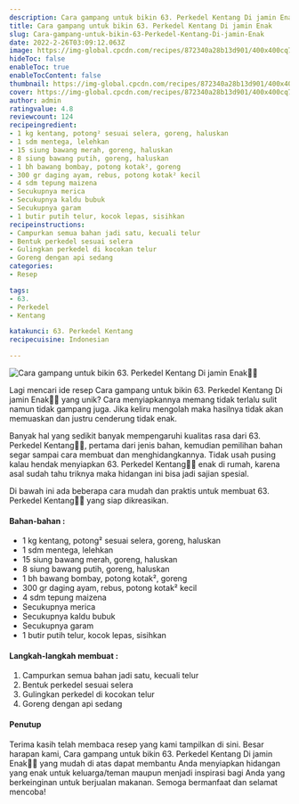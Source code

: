 ```yaml
---
description: Cara gampang untuk bikin 63. Perkedel Kentang Di jamin Enak"
title: Cara gampang untuk bikin 63. Perkedel Kentang Di jamin Enak
slug: Cara-gampang-untuk-bikin-63-Perkedel-Kentang-Di-jamin-Enak
date: 2022-2-26T03:09:12.063Z
image: https://img-global.cpcdn.com/recipes/872340a28b13d901/400x400cq70/photo.jpg
hideToc: false
enableToc: true
enableTocContent: false
thumbnail: https://img-global.cpcdn.com/recipes/872340a28b13d901/400x400cq70/photo.jpg
cover: https://img-global.cpcdn.com/recipes/872340a28b13d901/400x400cq70/photo.jpg
author: admin
ratingvalue: 4.8
reviewcount: 124
recipeingredient:
- 1 kg kentang, potong² sesuai selera, goreng, haluskan
- 1 sdm mentega, lelehkan
- 15 siung bawang merah, goreng, haluskan
- 8 siung bawang putih, goreng, haluskan
- 1 bh bawang bombay, potong kotak², goreng
- 300 gr daging ayam, rebus, potong kotak² kecil
- 4 sdm tepung maizena
- Secukupnya merica
- Secukupnya kaldu bubuk
- Secukupnya garam
- 1 butir putih telur, kocok lepas, sisihkan
recipeinstructions:
- Campurkan semua bahan jadi satu, kecuali telur
- Bentuk perkedel sesuai selera
- Gulingkan perkedel di kocokan telur
- Goreng dengan api sedang
categories:
- Resep

tags:
- 63.
- Perkedel
- Kentang

katakunci: 63. Perkedel Kentang
recipecuisine: Indonesian

---
```


![Cara gampang untuk bikin 63. Perkedel Kentang Di jamin Enak👩‍🍳](https://img-global.cpcdn.com/recipes/872340a28b13d901/400x400cq70/photo.jpg)

Lagi mencari ide resep Cara gampang untuk bikin 63. Perkedel Kentang Di jamin Enak👩‍🍳 yang unik? Cara menyiapkannya memang tidak terlalu sulit namun tidak gampang juga. Jika keliru mengolah maka hasilnya tidak akan memuaskan dan justru cenderung tidak enak.

Banyak hal yang sedikit banyak mempengaruhi kualitas rasa dari 63. Perkedel Kentang👩‍🍳, pertama dari jenis bahan, kemudian pemilihan bahan segar sampai cara membuat dan menghidangkannya. Tidak usah pusing kalau hendak menyiapkan 63. Perkedel Kentang👩‍🍳 enak di rumah, karena asal sudah tahu triknya maka hidangan ini bisa jadi sajian spesial.

Di bawah ini ada beberapa cara mudah dan praktis untuk membuat 63. Perkedel Kentang👩‍🍳 yang siap dikreasikan.

<!--inarticleads1-->

#### Bahan-bahan :

- 1 kg kentang, potong² sesuai selera, goreng, haluskan
- 1 sdm mentega, lelehkan
- 15 siung bawang merah, goreng, haluskan
- 8 siung bawang putih, goreng, haluskan
- 1 bh bawang bombay, potong kotak², goreng
- 300 gr daging ayam, rebus, potong kotak² kecil
- 4 sdm tepung maizena
- Secukupnya merica
- Secukupnya kaldu bubuk
- Secukupnya garam
- 1 butir putih telur, kocok lepas, sisihkan

<!--inarticleads2-->

#### Langkah-langkah membuat :

1. Campurkan semua bahan jadi satu, kecuali telur
1. Bentuk perkedel sesuai selera
1. Gulingkan perkedel di kocokan telur
1. Goreng dengan api sedang

#### Penutup

Terima kasih telah membaca resep yang kami tampilkan di sini. Besar harapan kami, Cara gampang untuk bikin 63. Perkedel Kentang Di jamin Enak👩‍🍳 yang mudah di atas dapat membantu Anda menyiapkan hidangan yang enak untuk keluarga/teman maupun menjadi inspirasi bagi Anda yang berkeinginan untuk berjualan makanan. Semoga bermanfaat dan selamat mencoba!